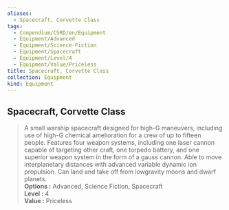 ```yaml
---
aliases:
  - Spacecraft, Corvette Class
tags:
  - Compendium/CSRD/en/Equipment
  - Equipment/Advanced
  - Equipment/Science-Fiction
  - Equipment/Spacecraft
  - Equipment/Level/4
  - Equipment/Value/Priceless
title: Spacecraft, Corvette Class
collection: Equipment
kind: Equipment
---
```

## Spacecraft, Corvette Class  
  
>A small warship spacecraft designed for high-G maneuvers, including use of high-G chemical amelioration for a crew of up to fifteen people. Features four weapon systems, including one laser cannon capable of targeting other craft, one torpedo battery, and one superior weapon system in the form of a gauss cannon. Able to move interplanetary distances with advanced variable dynamic ion propulsion. Can land and take off from lowgravity moons and dwarf planets.  
> **Options :** Advanced, Science Fiction, Spacecraft  
> **Level :** 4  
> **Value :** Priceless